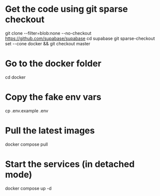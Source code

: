# Get the code using git sparse checkout
git clone --filter=blob:none --no-checkout https://github.com/supabase/supabase
cd supabase
git sparse-checkout set --cone docker && git checkout master

# Go to the docker folder
cd docker

# Copy the fake env vars
cp .env.example .env

# Pull the latest images
docker compose pull

# Start the services (in detached mode)
docker compose up -d
